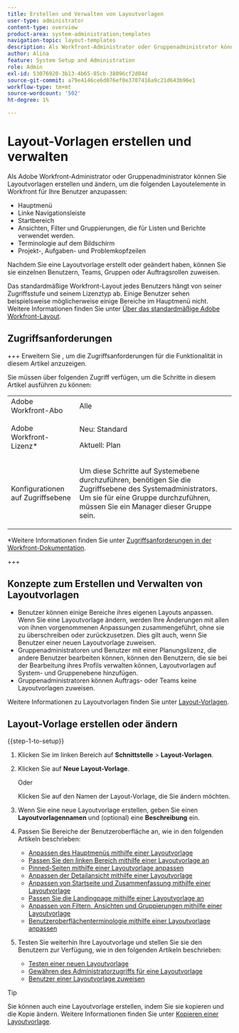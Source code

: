 ```yaml
---
title: Erstellen und Verwalten von Layoutvorlagen
user-type: administrator
content-type: overview
product-area: system-administration;templates
navigation-topic: layout-templates
description: Als Workfront-Administrator oder Gruppenadministrator können Sie Layoutvorlagen erstellen und ändern, um Layoutelemente in Workfront für Ihre Benutzer anzupassen.
author: Alina
feature: System Setup and Administration
role: Admin
exl-id: 53076920-3b13-4b65-85cb-38096cf2d04d
source-git-commit: a79e4146ce6d076ef0e3707416a9c21d643b96e1
workflow-type: tm+mt
source-wordcount: '502'
ht-degree: 1%

---
```


# Layout-Vorlagen erstellen und verwalten

<!--Audited: 12/2023-->

<!--
**DON'T DELETE, DRAFT OR HIDE THIS ARTICLE. IT IS LINKED TO THE PRODUCT, THROUGH THE CONTEXT SENSITIVE HELP LINKS.
-->

Als Adobe Workfront-Administrator oder Gruppenadministrator können Sie Layoutvorlagen erstellen und ändern, um die folgenden Layoutelemente in Workfront für Ihre Benutzer anzupassen:

* Hauptmenü
* Linke Navigationsleiste
* Startbereich
* Ansichten, Filter und Gruppierungen, die für Listen und Berichte verwendet werden.
* Terminologie auf dem Bildschirm
* Projekt-, Aufgaben- und Problemkopfzeilen

Nachdem Sie eine Layoutvorlage erstellt oder geändert haben, können Sie sie einzelnen Benutzern, Teams, Gruppen oder Auftragsrollen zuweisen.

Das standardmäßige Workfront-Layout jedes Benutzers hängt von seiner Zugriffsstufe und seinem Lizenztyp ab. Einige Benutzer sehen beispielsweise möglicherweise einige Bereiche im Hauptmenü nicht. Weitere Informationen finden Sie unter [Über das standardmäßige Adobe Workfront-Layout](../../../administration-and-setup/customize-workfront/use-layout-templates/about-the-default-wf-layout.md).

## Zugriffsanforderungen

+++ Erweitern Sie , um die Zugriffsanforderungen für die Funktionalität in diesem Artikel anzuzeigen.

Sie müssen über folgenden Zugriff verfügen, um die Schritte in diesem Artikel ausführen zu können:

<table style="table-layout:auto"> 
 <col> 
 <col> 
 <tbody> 
  <tr> 
   <td role="rowheader">Adobe Workfront-Abo</td> 
   <td>Alle</td> 
  </tr> 
  <tr> 
   <td role="rowheader">Adobe Workfront-Lizenz*</td> 
   <td><p>Neu: Standard</p>
  <p> Aktuell: Plan</p>
   </td> 
  </tr> 
  <tr> 
   <td role="rowheader">Konfigurationen auf Zugriffsebene</td> 
   <td> <p>Um diese Schritte auf Systemebene durchzuführen, benötigen Sie die Zugriffsebene des Systemadministrators.
Um sie für eine Gruppe durchzuführen, müssen Sie ein Manager dieser Gruppe sein.</p> </td> 
  </tr> 
 </tbody> 
</table>

*Weitere Informationen finden Sie unter [Zugriffsanforderungen in der Workfront-Dokumentation](/help/quicksilver/administration-and-setup/add-users/access-levels-and-object-permissions/access-level-requirements-in-documentation.md).

+++

## Konzepte zum Erstellen und Verwalten von Layoutvorlagen

* Benutzer können einige Bereiche ihres eigenen Layouts anpassen. Wenn Sie eine Layoutvorlage ändern, werden Ihre Änderungen mit allen von ihnen vorgenommenen Anpassungen zusammengeführt, ohne sie zu überschreiben oder zurückzusetzen. Dies gilt auch, wenn Sie Benutzer einer neuen Layoutvorlage zuweisen.
* Gruppenadministratoren und Benutzer mit einer Planungslizenz, die andere Benutzer bearbeiten können, können den Benutzern, die sie bei der Bearbeitung ihres Profils verwalten können, Layoutvorlagen auf System- und Gruppenebene hinzufügen.
* Gruppenadministratoren können Auftrags- oder Teams keine Layoutvorlagen zuweisen.

Weitere Informationen zu Layoutvorlagen finden Sie unter [Layout-Vorlagen](../../../administration-and-setup/customize-workfront/use-layout-templates/use-layout-templates-customize-ui.md).

<!--removed this from above, but keeping it for a bit, in case it will be needed - known issue around old templates still visible at time:
* Your older layout templates created in Adobe Workfront Classic have been automatically available in your instance of the new Adobe Workfront experience since they were migrated in early Fall 2019. Layout templates created in Adobe Workfront Classic after that time were migrated in April 2020. We recommend that you update these layout templates in the new Adobe Workfront experience to take advantage of new functionality and to make them even more useful in that environment.
-->

## Layout-Vorlage erstellen oder ändern

{{step-1-to-setup}}

1. Klicken Sie im linken Bereich auf **Schnittstelle** > **Layout-Vorlagen**.

1. Klicken Sie auf **Neue Layout-Vorlage**.

   Oder

   Klicken Sie auf den Namen der Layout-Vorlage, die Sie ändern möchten.

1. Wenn Sie eine neue Layoutvorlage erstellen, geben Sie einen **Layoutvorlagennamen** und (optional) eine **Beschreibung** ein.

1. Passen Sie Bereiche der Benutzeroberfläche an, wie in den folgenden Artikeln beschrieben:

   * [Anpassen des Hauptmenüs mithilfe einer Layoutvorlage](../../../administration-and-setup/customize-workfront/use-layout-templates/customize-main-menu.md)
   * [Passen Sie den linken Bereich mithilfe einer Layoutvorlage an](../../../administration-and-setup/customize-workfront/use-layout-templates/customize-left-panel.md)
   * [Pinned-Seiten mithilfe einer Layoutvorlage anpassen](../../../administration-and-setup/customize-workfront/use-layout-templates/customize-pinned-pages.md)
   * [Anpassen der Detailansicht mithilfe einer Layoutvorlage](../../../administration-and-setup/customize-workfront/use-layout-templates/customize-details-view-layout-template.md)
   * [Anpassen von Startseite und Zusammenfassung mithilfe einer Layoutvorlage](../../../administration-and-setup/customize-workfront/use-layout-templates/customize-home-summary-layout-template.md)
   * [Passen Sie die Landingpage mithilfe einer Layoutvorlage an](../../../administration-and-setup/customize-workfront/use-layout-templates/customize-landing-page.md)
   * [Anpassen von Filtern, Ansichten und Gruppierungen mithilfe einer Layoutvorlage](../../../administration-and-setup/customize-workfront/use-layout-templates/customize-fvg-list-controls-layout-template.md)
   * [Benutzeroberflächenterminologie mithilfe einer Layoutvorlage anpassen](../../../administration-and-setup/customize-workfront/use-layout-templates/customize-terminology.md)

1. Testen Sie weiterhin Ihre Layoutvorlage und stellen Sie sie den Benutzern zur Verfügung, wie in den folgenden Artikeln beschrieben:

   * [Testen einer neuen Layoutvorlage](../../../administration-and-setup/customize-workfront/use-layout-templates/test-a-layout-template.md)
   * [Gewähren des Administratorzugriffs für eine Layoutvorlage](../../../administration-and-setup/customize-workfront/use-layout-templates/grant-admin-access-layout-template.md)
   * [Benutzer einer Layoutvorlage zuweisen](../../../administration-and-setup/customize-workfront/use-layout-templates/assign-users-to-layout-template.md)

>[!TIP]
>
>Sie können auch eine Layoutvorlage erstellen, indem Sie sie kopieren und die Kopie ändern. Weitere Informationen finden Sie unter [Kopieren einer Layoutvorlage](../../../administration-and-setup/customize-workfront/use-layout-templates/copy-a-layout-template.md).

